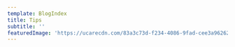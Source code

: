 ```yaml
---
template: BlogIndex
title: Tips
subtitle: ''
featuredImage: 'https://ucarecdn.com/83a3c73d-f234-4086-9fad-cee3a9626230/'
---
```

